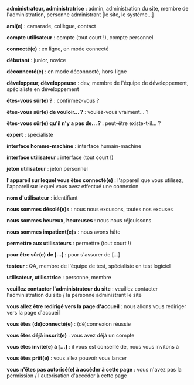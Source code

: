 **administrateur, administratrice** : admin, administration du site, membre de l'administration, personne administrant \[le site, le système...\]

**ami(e)** : camarade, collègue, contact

**compte utilisateur** : compte (tout court !), compte personnel

**connecté(e)** : en ligne, en mode connecté

**débutant** : junior, novice

**déconnecté(e)** : en mode déconnecté, hors-ligne

**développeur, développeuse** : dev, membre de l'équipe de développement, spécialiste en développement

**êtes-vous sûr(e) ?** : confirmez-vous ?

**êtes-vous sûr(e) de vouloir... ?** : voulez-vous vraiment... ?

**êtes-vous sûr(e) qu'il n'y a pas de... ?** : peut-être existe-t-il... ?

**expert** : spécialiste

**interface homme-machine** : interface humain-machine

**interface utilisateur** : interface (tout court !)

**jeton utilisateur** : jeton personnel

**l'appareil sur lequel vous êtes connecté(e)** : l'appareil que vous utilisez, l'appareil sur lequel vous avez effectué une connexion

**nom d'utilisateur** : identifiant

**nous sommes désolé(e)s** : nous nous excusons, toutes nos excuses

**nous sommes heureux, heureuses** : nous nous réjouissons

**nous sommes impatient(e)s** : nous avons hâte

**permettre aux utilisateurs** : permettre (tout court !)

**pour être sûr(e) de \[...\]** : pour s'assurer de \[...\]

**testeur** : QA, membre de l'équipe de test, spécialiste en test logiciel

**utilisateur, utilisatrice** : personne, membre

**veuillez contacter l'administrateur du site** : veuillez contacter l'administration du site / la personne administrant le site

**vous allez être redirigé vers la page d'accueil** : nous allons vous rediriger vers la page d'accueil

**vous êtes (dé)connecté(e)** : (dé)connexion réussie

**vous êtes déjà inscrit(e)** : vous avez déjà un compte

**vous êtes invité(e) à \[...\]** : il vous est conseillé de, nous vous invitons à

**vous êtes prêt(e)** : vous allez pouvoir vous lancer

**vous n'êtes pas autorisé(e) à accéder à cette page** : vous n'avez pas la permission / l'autorisation d'accéder à cette page
